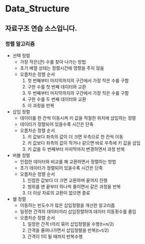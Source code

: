 # Data_Structure
## 자료구조 연습 소스입니다.
### 정렬 알고리즘
+ 선택 정렬
  + 가장 작은(큰) 수를 찾아 나가는 방법
  + 초기 배열 상태는 정렬시간에 영향을 주지 않음
  + 오름차순 정렬 순서
    1. 첫 번째부터 마지막까지의 구간에서 가장 작은 수를 구함
    2. 구한 수를 첫 번째 데이터와 교환
    3. 두 번째부터 마지막까지의 구간에서 가장 작은 수를 구함
    4. 구한 수를 두 번째 데이터와 교환
    5. 이 과정을 반복
+ 삽입 정렬
  + 데이터를 한 칸씩 이동시켜 키 값을 적절한 위치에 삽입하는 정렬
  + 데이터가 정렬되어 있을수록 시간은 단축
  + 오름차순 정렬 순서
    1. 키 값보다 좌측의 값이 더 크면 우측으로 한 칸씩 이동
    2. 키 값보다 좌측의 값이 작거나 같으면 바로 우측에 키 값을 삽입
    3. 키 값을 두 번째부터 마지막까지 변경하면서 과정 반복
+ 버블 정렬
  + 인접한 데이터와 비교를 해 교환하면서 정렬하는 방법
  + 초기 데이터가 정렬되어 있을수록 시간은 단축
  + 오름차순 정렬 순서
    1. 인접한 값보다 더 크면 교환하며 끝까지 진행
    2. 범위를 맨 끝부터 하나씩 줄이면서 같은 과정을 반복
    3. 더 이상 자료의 교환이 없으면 종료
+ 쉘 정렬
  + 이동하는 빈도수가 많은 삽입정렬을 개선한 알고리즘
  + 일정한 간격의 데이터끼리 삽입정렬하여 데이터 이동횟수를 줄임
  + 오름차순 정렬 순서
    1. 일정한 간격 t끼리 묶어 삽입정렬을 수행(t=n/2)
    2. 간격을 줄여나가면서 삽입정렬을 반복(t=t/2)
    3. 간격이 1이 될 때까지 반복수행
